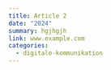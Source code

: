 ```yaml
---
title: Article 2
date: "2024"
summary: hgjhgjh
link: www.example.com
categories:
  - digitale-kommunikation
---
```

